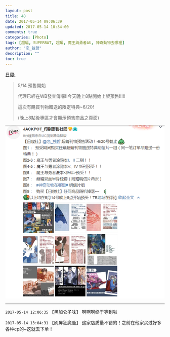 ```yaml
---
layout: post
title: 48
date: 2017-05-14 09:06:39
updated: 2017-05-14 10:34:00
comments: true
categories: [Photo]
tags: [超蝠, SUPERBAT, 超蝙, 魔王與勇者AU, 神奇動物去哪裡]
author: "恋_独哲"
description: ""
toc: true
---
```


<p reblogfrom="reblogfrom"  ><a target="_blank" href="http://richinshe.lofter.com/post/1d458e66_fa4524a"  >日寢:</a></p> 
<blockquote> 
 <p>5/14 預售開始</p> 
 <p>代理已經在WB發宣傳囉!!今天晚上8點開始上架預售!!!!!</p> 
 <p>這次有購買刊物贈送的限定特典~6/20!</p> 
 <p>(晚上8點後專區才會顯示預售商品之頁面)</p> 
</blockquote>

![](https://raw.githubusercontent.com/alicewish/maple50821/master/img_YW5MWVN1NEpoZFd1N08reXh6alF3RUlYK1NpcWpzZWVrZUZxMjVYVHJzblpjWnZSM1pxZVNnPT0.png)

---

`2017-05-14 12:06:35` 【黑加仑子味】 啊啊啊终于等到啦

`2017-05-14 13:04:31` 【刷屏狂魔鹿】 这家店质量不错的！之前在他家买过好多各种cp的~这就去下单！
